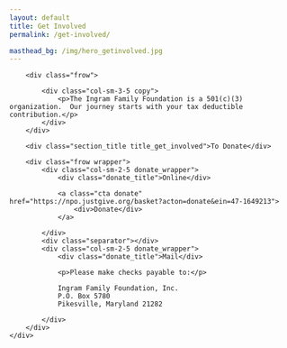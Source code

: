 ```yaml
---
layout: default
title: Get Involved
permalink: /get-involved/

masthead_bg: /img/hero_getinvolved.jpg
---
```


<div class="blue_layout">
	<div class="frow wrapper">
		<!-- <div class="section_title title_get_involved">{{ page.title }}</div> -->

		<div class="frow">

			<div class="col-sm-3-5 copy">
				<p>The Ingram Family Foundation is a 501(c)(3) organization.  Our journey starts with your tax deductible contribution.</p>
			</div>
		</div>

		<div class="section_title title_get_involved">To Donate</div>

		<div class="frow wrapper">
			<div class="col-sm-2-5 donate_wrapper">
				<div class="donate_title">Online</div>

				<a class="cta donate" href="https://npo.justgive.org/basket?acton=donate&ein=47-1649213">
					<div>Donate</div>
				</a>
				
			</div>
			<div class="separator"></div>
			<div class="col-sm-2-5 donate_wrapper">
				<div class="donate_title">Mail</div>

				<p>Please make checks payable to:</p>

				Ingram Family Foundation, Inc.
				P.O. Box 5780
				Pikesville, Maryland 21282
				
			</div>
		</div>
	</div>

	
	
</div>